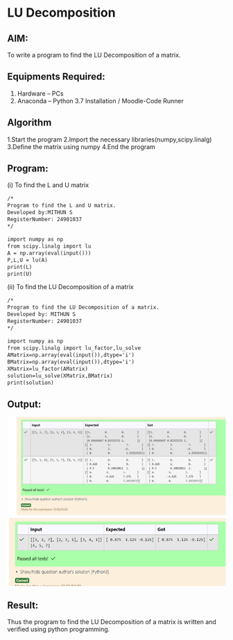 # LU Decomposition 

## AIM:
To write a program to find the LU Decomposition of a matrix.

## Equipments Required:
1. Hardware – PCs
2. Anaconda – Python 3.7 Installation / Moodle-Code Runner

## Algorithm
1.Start the program
2.Import the necessary libraries(numpy,scipy.linalg)
3.Define the matrix using numpy
4.End the program 

## Program:
(i) To find the L and U matrix
```
/*
Program to find the L and U matrix.
Developed by:MITHUN S
RegisterNumber: 24901037
*/
```
```
import numpy as np
from scipy.linalg import lu
A = np.array(eval(input()))
P,L,U = lu(A)
print(L)
print(U)
```
(ii) To find the LU Decomposition of a matrix
```
/*
Program to find the LU Decomposition of a matrix.
Developed by: MITHUN S
RegisterNumber: 24901037
*/
```
```
import numpy as np
from scipy.linalg import lu_factor,lu_solve
AMatrix=np.array(eval(input()),dtype='i')
BMatrix=np.array(eval(input()),dtype='i')
XMatrix=lu_factor(AMatrix)
solution=lu_solve(XMatrix,BMatrix)
print(solution)
```

## Output:

![output](image-3.png)
![output](image-4.png)



## Result:
Thus the program to find the LU Decomposition of a matrix is written and verified using python programming.

